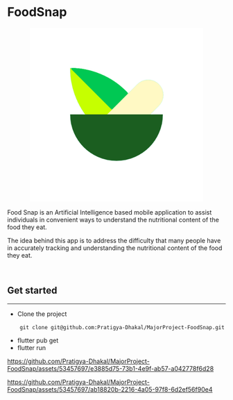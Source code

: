 # FoodSnap
<p align ="center">
    <img src="assets\images\FoodSnapLogo.png" alt="food snap logo" width='400px' height = '400px' />
</p>

<p>
    Food Snap is an Artificial Intelligence based mobile application to assist individuals in convenient ways to understand the nutritional content of the food they eat.
</p>
<p>
   The idea behind this app is to address the difficulty that many people have in accurately tracking and understanding the nutritional content of the food they eat.
</p>

<br />
<h2>Get started</h2>
<hr />

- Clone the project
```
    git clone git@github.com:Pratigya-Dhakal/MajorProject-FoodSnap.git
```
- flutter pub get
- flutter run
  

https://github.com/Pratigya-Dhakal/MajorProject-FoodSnap/assets/53457697/e3885d75-73b1-4e9f-ab57-a042778f6d28


https://github.com/Pratigya-Dhakal/MajorProject-FoodSnap/assets/53457697/ab18820b-2216-4a05-97f8-6d2ef56f90e4

